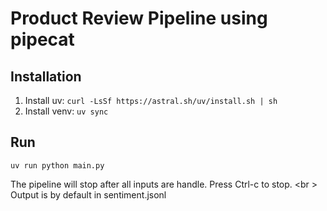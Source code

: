 # Product Review Pipeline using pipecat

## Installation
1. Install uv: `curl -LsSf https://astral.sh/uv/install.sh | sh`
2. Install venv: `uv sync`

## Run
```
uv run python main.py
```
The pipeline will stop after all inputs are handle. Press Ctrl-c to stop. <br \>
Output is by default in sentiment.jsonl
